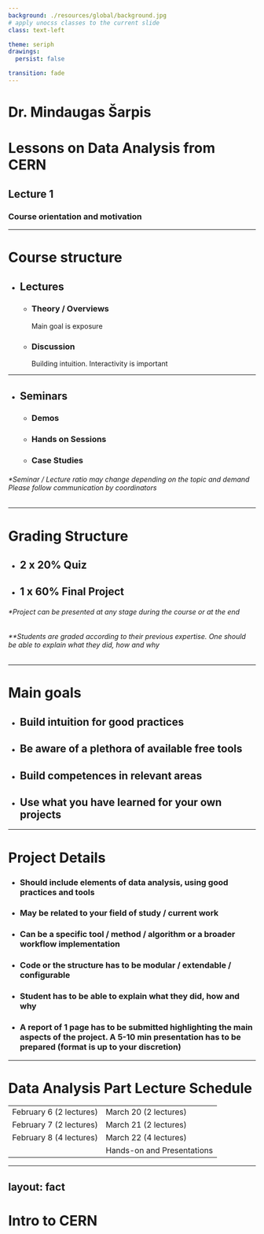 ```yaml
---
background: ./resources/global/background.jpg
# apply unocss classes to the current slide
class: text-left

theme: seriph
drawings:
  persist: false

transition: fade
---
```


# Dr. Mindaugas Šarpis

# Lessons on Data Analysis from CERN

## Lecture 1

### Course orientation and motivation

---

# Course structure

- ## Lectures

  - ### Theory / Overviews

    Main goal is exposure

  - ### Discussion

    Building intuition. Interactivity is important

---

- ## Seminars

  - ### Demos

  - ### Hands on Sessions

  - ### Case Studies

###### \*Seminar / Lecture ratio may change depending on the topic and demand Please follow communication by coordinators

---

# Grading Structure

- ## 2 x 20% Quiz

- ## 1 x 60% Final Project

###### \*Project can be presented at any stage during the course or at the end

###### \*\*Students are graded according to their previous expertise. One should be able to explain what they did, how and why

---

# Main goals

- ## Build intuition for good practices

- ## Be aware of a plethora of available free tools

- ## Build competences in relevant areas

- ## Use what you have learned for your own projects

---

# Project Details

- ### Should include elements of data analysis, using good practices and tools

- ### May be related to your field of study / current work

- ### Can be a specific tool / method / algorithm or a broader workflow implementation

- ### Code or the structure has to be modular / extendable / configurable

- ### Student has to be able to explain what they did, how and why

- ### A report of 1 page has to be submitted highlighting the main aspects of the project. A 5-10 min presentation has to be prepared (format is up to your discretion)

---

# Data Analysis Part Lecture Schedule  

|                         |                            |
| ----------------------- | -------------------------- |
| February 6 (2 lectures) | March 20 (2 lectures)      |
| February 7 (2 lectures) | March 21 (2 lectures)      |
| February 8 (4 lectures) | March 22 (4 lectures)      |
|                         | Hands-on and Presentations |

---
layout: fact
---

# Intro to CERN
